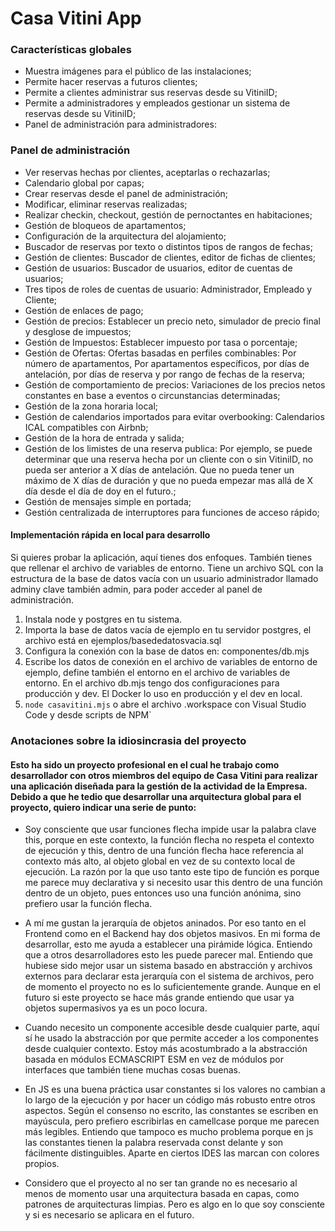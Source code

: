 # Casa Vitini App 
 
### Características globales 
 
- Muestra imágenes para el público de las instalaciones; 
- Permite hacer reservas a futuros clientes; 
- Permite a clientes administrar sus reservas desde su VitiniID; 
- Permite a administradores y empleados gestionar un sistema de reservas desde su VitiniID; 
- Panel de administración para administradores: 
 
### Panel de administración 
 
- Ver reservas hechas por clientes, aceptarlas o rechazarlas; 
- Calendario global por capas; 
- Crear reservas desde el panel de administración; 
- Modificar, eliminar reservas realizadas; 
- Realizar checkin, checkout, gestión de pernoctantes en habitaciones; 
- Gestión de bloqueos de apartamentos; 
- Configuración de la arquitectura del alojamiento; 
- Buscador de reservas por texto o distintos tipos de rangos de fechas; 
- Gestión de clientes: Buscador de clientes, editor de fichas de clientes; 
- Gestión de usuarios: Buscador de usuarios, editor de cuentas de usuarios; 
- Tres tipos de roles de cuentas de usuario: Administrador, Empleado y Cliente; 
- Gestión de enlaces de pago; 
- Gestión de precios: Establecer un precio neto, simulador de precio final y desglose de impuestos; 
- Gestión de Impuestos: Establecer impuesto por tasa o porcentaje; 
- Gestión de Ofertas: Ofertas basadas en perfiles combinables: Por número de apartamentos, Por apartamentos específicos, por días de antelación, por días de reserva y por rango de fechas de la reserva; 
- Gestión de comportamiento de precios: Variaciones de los precios netos constantes en base a eventos o circunstancias determinadas;  
- Gestión de la zona horaria local; 
- Gestión de calendarios importados para evitar overbooking: Calendarios ICAL compatibles con Airbnb; 
- Gestión de la hora de entrada y salida; 
- Gestión de los limistes de una reserva publica: Por ejemplo, se puede determinar que una reserva hecha por un cliente con o sin VitiniID, no pueda ser anterior a X días de antelación. Que no pueda tener un máximo de X días de duración y que no pueda empezar mas allá de X día desde el día de doy en el futuro.; 
- Gestión de mensajes simple en portada; 
- Gestión centralizada de interruptores para funciones de acceso rápido; 
  

#### Implementación rápida en local para desarrollo 
Si quieres probar la aplicación, aquí tienes dos enfoques. También tienes que rellenar el archivo de variables de entorno. Tiene un archivo SQL con la estructura de la base de datos vacía con un usuario administrador llamado adminy clave también admin, para poder acceder al panel de administración. 

1. Instala node y postgres en tu sistema.
2. Importa la base de datos vacía de ejemplo en tu servidor postgres, el archivo está en ejemplos/basededatosvacia.sql 
3. Configura la conexión con la base de datos en: componentes/db.mjs 
4. Escribe los datos de conexión en el archivo de variables de entorno de ejemplo, define también el entorno en el archivo de variables de entorno. En el archivo db.mjs tengo dos configuraciones para producción y dev. El Docker lo uso en producción y el dev en local. 
5. `node casavitini.mjs` o abre el archivo .workspace con Visual Studio Code y desde scripts de NPM` 

 
### Anotaciones sobre la idiosincrasia del proyecto 
#### Esto ha sido un proyecto profesional en el cual he trabajo como desarrollador con otros miembros del equipo de Casa Vitini para realizar una aplicación diseñada para la gestión de la actividad de la Empresa. Debido a que he tedio que desarrollar una arquitectura global para el proyecto, quiero indicar una serie de punto: 
 
- Soy consciente que usar funciones flecha impide usar la palabra clave this, porque en este contexto, la función flecha no respeta el contexto de ejecución y this, dentro de una función flecha hace referencia al contexto más alto, al objeto global en vez de su contexto local de ejecución. La razón por la que uso tanto este tipo de función es porque me parece muy declarativa y si necesito usar this dentro de una función dentro de un objeto, pues entonces uso una función anónima, sino prefiero usar la función flecha. 
 
- A mí me gustan la jerarquía de objetos aninados. Por eso tanto en el Frontend como en el Backend hay dos objetos masivos. En mi forma de desarrollar, esto me ayuda a establecer una pirámide lógica. Entiendo que a otros desarrolladores esto les puede parecer mal. Entiendo que hubiese sido mejor usar un sistema basado en abstracción y archivos externos para declarar esta jerarquía con el sistema de archivos, pero de momento el proyecto no es lo suficientemente grande. Aunque en el futuro si este proyecto se hace más grande entiendo que usar ya objetos supermasivos ya es un poco locura. 
 
- Cuando necesito un componente accesible desde cualquier parte, aquí sí he usado la abstracción por que permite acceder a los componentes desde cualquier contexto. Estoy más acostumbrado a la abstracción basada en módulos ECMASCRIPT ESM en vez de módulos por interfaces que también tiene muchas cosas buenas.  
 
- En JS es una buena práctica usar constantes si los valores no cambian a lo largo de la ejecución y por hacer un código más robusto entre otros aspectos. Según el consenso no escrito, las constantes se escriben en mayúscula, pero prefiero escribirlas en camellcase porque me parecen más legibles. Entiendo que tampoco es mucho problema porque en js las constantes tienen la palabra reservada const delante y son fácilmente distinguibles. Aparte en ciertos IDES las marcan con colores propios. 
 
- Considero que el proyecto al no ser tan grande no es necesario al menos de momento usar una arquitectura basada en capas, como patrones de arquitecturas limpias. Pero es algo en lo que soy consciente y si es necesario se aplicara en el futuro. 
 